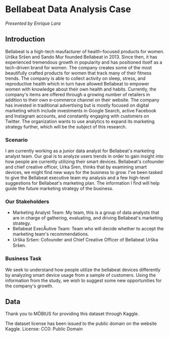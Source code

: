 # Bellabeat Data Analysis Case
*Presented by Enrique Lara*

## Introduction
Bellabeat is a high-tech maufacturer of health-focused products for women. Urška Sršen and Sando Mur founded Bellabeat in 2013. Since then, it has experienced tremendous growth in popularity and has positioned itself as a tech-driven brand for women. The company creates some of the most beautifully crafted products for women that track many of their fitness trends. The company is able to collect activity on sleep, stress, and reproductive health which in turn have allowed Bellabeat to empower women with knowledge about their own health and habits. Currently, the company's items are offered through a growing number of retailers in addition to their own e-commerce channel on their website. The company has invested in traditional advertising but is mostly focused on digital marketing which include investments in Google Search, active Facebook and Instagram accounts, and constantly engaging with customers on Twitter. The organization wants to use analytics to expand its marketing strategy further, which will be the subject of this research.

### Scenario
I am currently working as a junior data analyst for Bellabeat's marketing analyst team. Our goal is to analyze users trends in order to gain insight into how people are currently utilizing their smart devices. Bellabeat's cofounder and chief creative officer, Urka Sren, thinks that by examining smart devices, we might find new ways for the business to grow. I've been tasked to give the Bellabeat executive team  my analysis and a few high-level suggestions for Bellabeat's marketing plan. The information I find will help guide the future marketing strategy of the business.

### Our Stakeholders
- Marketing Analyst Team: My team, this is a group of data analysts that are in charge of gathering, evaluating, and driving Bellabeat's marketing strategy.
- Bellabeat ExecÅutive Team: Team who will decide whether to accept the marketing team's recommendations.
- Urška Sršen: Cofounder and Chief Creative Oﬃcer of Bellabeat Urška Sršen.

### Business Task
We seek to understand how people utilize the bellabeat devices differently by analyzing smart device usage from a sample of customers. Using the information from the study, we wish to suggest some new opportunities for the company's growth.

## Data
Thank you to MÖBIUS for providing this dataset through Kaggle.

The dataset license has been issued to the public domain on the website Kaggle. 
License: CC0: Public Domain


